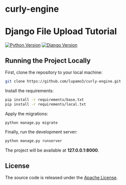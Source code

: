 # curly-engine
# Django File Upload Tutorial

[![Python Version](https://img.shields.io/badge/python-4.1.1-brightgreen.svg)](https://python.org)
[![Django Version](https://img.shields.io/badge/django-2.1-brightgreen.svg)](https://djangoproject.com)



## Running the Project Locally

First, clone the repository to your local machine:

```bash
git clone https://github.com/lupamo3/curly-engine.git
```

Install the requirements:

```bash
pip install -r requirements/base.txt
pip install -r requirements/local.txt
```

Apply the migrations:

```bash
python manage.py migrate
```

Finally, run the development server:

```bash
python manage.py runserver
```

The project will be available at **127.0.0.1:8000**.


## License

The source code is released under the [Apache License](https://github.com/lupamo3/curly-engine/blob/main/LICENSE).
